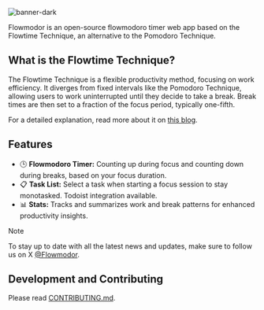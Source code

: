 ![banner-dark](https://github.com/flowmodor/flowmodor/assets/74842863/93f7892e-2e94-4239-809b-1d76a2666c5e)

Flowmodor is an open-source flowmodoro timer web app based on the Flowtime Technique, an alternative to the Pomodoro Technique.

## What is the Flowtime Technique?

The Flowtime Technique is a flexible productivity method, focusing on work efficiency. It diverges from fixed intervals like the Pomodoro Technique, allowing users to work uninterrupted until they decide to take a break. Break times are then set to a fraction of the focus period, typically one-fifth.

For a detailed explanation, read more about it on [this blog](https://flowmodor.com/blog/flowtime-technique-the-best-pomodoro-alternative-for-time-management).

## Features

- 🕒 **Flowmodoro Timer:** Counting up during focus and counting down during breaks, based on your focus duration.
- 📋 **Task List:** Select a task when starting a focus session to stay monotasked. Todoist integration available.
- 📊 **Stats:** Tracks and summarizes work and break patterns for enhanced productivity insights.

> [!NOTE]
> To stay up to date with all the latest news and updates, make sure to follow us on X [@Flowmodor](https://twitter.com/flowmodor).

## Development and Contributing

Please read [CONTRIBUTING.md](https://github.com/flowmodor/flowmodor/blob/main/CONTRIBUTING.md).
